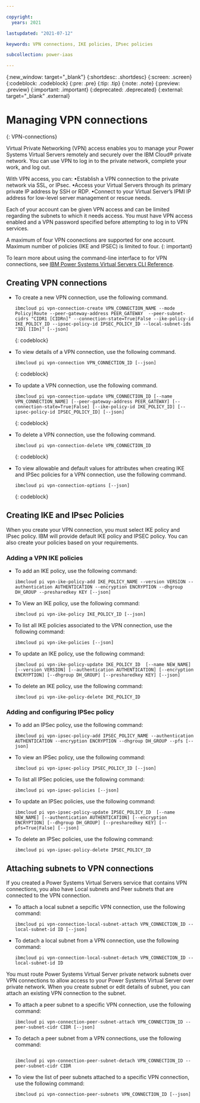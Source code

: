 ```yaml
---

copyright:
  years: 2021

lastupdated: "2021-07-12"

keywords: VPN connections, IKE policies, IPsec policies

subcollection: power-iaas

---
```


{:new_window: target="_blank"}
{:shortdesc: .shortdesc}
{:screen: .screen}
{:codeblock: .codeblock}
{:pre: .pre}
{:tip: .tip}
{:note: .note}
{:preview: .preview}
{:important: .important}
{:deprecated: .deprecated}
{:external: target="_blank" .external}

# Managing VPN connections
{: VPN-connections}

Virtual Private Networking (VPN) access enables you to manage your Power Systems Virtual Servers remotely and securely over the IBM Cloud® private network. You can use VPN to log in to the private network, complete your work, and log out.

With VPN access, you can:
•Establish a VPN connection to the private network via SSL, or IPsec.
•Access your Virtual Servers through its primary private IP address by SSH or RDP.
•Connect to your Virtual Server’s IPMI IP address for low-level server management or rescue needs.

Each of your account can be given VPN access and can be limited regarding the subnets to which it needs access. You must have VPN access enabled and a VPN password specified before attempting to log in to VPN services.

A maximum of four VPN coonections are supported for one account. Maximum number of policies (IKE and IPSEC) is limited to four.
{: important}

To learn more about using the command-line interface to for VPN connections, see [IBM Power Systems Virtual Servers CLI Reference](/docs/power-iaas-cli-plugin?topic=power-iaas-cli-plugin-power-iaas-cli-reference#vpn-connections).

## Creating VPN connections

- To create a new VPN connection, use the following command.

    ```
    ibmcloud pi vpn-connection-create VPN_CONNECTION_NAME --mode Policy|Route --peer-gateway-address PEER_GATEWAY  --peer-subnet-cidrs "CIDR1 [CIDRn]" --connection-state=True|False --ike-policy-id IKE_POLICY_ID --ipsec-policy-id IPSEC_POLICY_ID --local-subnet-ids "ID1 [IDn]" [--json]
    ```
    {: codeblock}

- To view details of a VPN connection, use the following command.

    ```
    ibmcloud pi vpn-connection VPN_CONNECTION_ID [--json]
    ```
    {: codeblock}

- To update a VPN connection, use the following command.

    ```
    ibmcloud pi vpn-connection-update VPN_CONNECTION_ID [--name VPN_CONNECTION_NAME] [--peer-gateway-address PEER_GATEWAY] [--connection-state=True|False] [--ike-policy-id IKE_POLICY_ID] [--ipsec-policy-id IPSEC_POLICY_ID] [--json]
    ```
    {: codeblock}

- To delete a VPN connection, use the following command.

    ```
    ibmcloud pi vpn-connection-delete VPN_CONNECTION_ID
    ```
    {: codeblock}

- To view allowable and default values for attributes when creating IKE and IPSec policies for a VPN connection, use the following command.

    ```
    ibmcloud pi vpn-connection-options [--json]
    ```
    {: codeblock}

## Creating IKE and IPsec Policies

When you create your VPN connection, you must select IKE policy and IPsec policy. IBM will provide default IKE policy and IPSEC policy. You can also create your policies based on your requirements.

### Adding a VPN IKE policies

- To add an IKE policy, use the following command:

    ```
    ibmcloud pi vpn-ike-policy-add IKE_POLICY_NAME --version VERSION --authentication AUTHENTICATION --encryption ENCRYPTION --dhgroup DH_GROUP --presharedkey KEY [--json]
    ```

- To View an IKE policy, use the following command:

    ```
    ibmcloud pi vpn-ike-policy IKE_POLICY_ID [--json]
    ```

- To list all IKE policies associated to the VPN connection, use the following command:

    ```
    ibmcloud pi vpn-ike-policies [--json]
    ```

- To update an IKE policy, use the following command:

    ```
    ibmcloud pi vpn-ike-policy-update IKE_POLICY_ID  [--name NEW_NAME] [--version VERSION] [--authentication AUTHENTICATION] [--encryption ENCRYPTION] [--dhgroup DH_GROUP] [--presharedkey KEY] [--json]
    ```

- To delete an IKE policy, use the following command:

    ```
    ibmcloud pi vpn-ike-policy-delete IKE_POLICY_ID
    ```

### Adding and configuring IPSec policy

- To add an IPSec policy, use the following command:

    ```
    ibmcloud pi vpn-ipsec-policy-add IPSEC_POLICY_NAME --authentication AUTHENTICATION --encryption ENCRYPTION --dhgroup DH_GROUP --pfs [--json]
    ```

- To view an IPSec policy, use the following command:

    ```
    ibmcloud pi vpn-ipsec-policy IPSEC_POLICY_ID [--json]
    ```

- To list all IPSec policies, use the following command:

    ```
    ibmcloud pi vpn-ipsec-policies [--json]
    ```

- To update an IPSec policies, use the following command:

    ```
    ibmcloud pi vpn-ipsec-policy-update IPSEC_POLICY_ID  [--name NEW_NAME] [--authentication AUTHENTICATION] [--encryption ENCRYPTION] [--dhgroup DH_GROUP] [--presharedkey KEY] [--pfs=True|False] [--json]
    ```

- To delete an IPSec policies, use the following command:

    ```
    ibmcloud pi vpn-ipsec-policy-delete IPSEC_POLICY_ID
    ```

## Attaching subnets to VPN connections

If you created a Power Systems Virtual Servers service that contains VPN connections, you also have Local subnets and Peer subnets that are connected to the VPN connection.

- To attach a local subnet a sepcific VPN connection, use the following command:

    ```
    ibmcloud pi vpn-connection-local-subnet-attach VPN_CONNECTION_ID --local-subnet-id ID [--json]
    ```

- To detach a local subnet from a VPN connection, use the following command:

    ```
    ibmcloud pi vpn-connection-local-subnet-detach VPN_CONNECTION_ID --local-subnet-id ID
    ```

You must route Power Systems Virtual Server private network subnets over VPN connections to allow access to your Power Systems Virtual Server over private network.
When you create subnet or edit details of subnet, you can attach an existing VPN connection to the subnet.

- To attach a peer subnet to a specific VPN connection, use the following command:

    ```
    ibmcloud pi vpn-connection-peer-subnet-attach VPN_CONNECTION_ID --peer-subnet-cidr CIDR [--json]
    ```

- To detach a peer subnet from a VPN connections, use the following command:

    ```

    ibmcloud pi vpn-connection-peer-subnet-detach VPN_CONNECTION_ID --peer-subnet-cidr CIDR
    ```

- To view the list of peer subnets attached to a specific VPN connection, use the following command:

    ```
    ibmcloud pi vpn-connection-peer-subnets VPN_CONNECTION_ID [--json]
    ```
